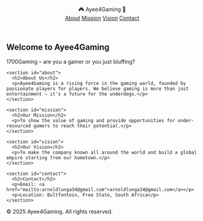 <!DOCTYPE html>
<html lang="en">
<head>
  <meta charset="UTF-8" />
  <meta name="viewport" content="width=device-width, initial-scale=1.0" />
  <title>Ayee4Gaming</title>
  <link rel="stylesheet" href="styles.css" />
</head>
<body>
  <header>
    <div class="logo">🎮 Ayee4Gaming 👑</div>
    <nav>
      <a href="#about">About</a>
      <a href="#mission">Mission</a>
      <a href="#vision">Vision</a>
      <a href="#contact">Contact</a>
    </nav>
  </header>

  <main>
    <section class="hero">
      <h1>Welcome to Ayee4Gaming</h1>
      <p class="slogan">1700Gaming – are you a gamer or you just bluffing?</p>
    </section>

    <section id="about">
      <h2>About Us</h2>
      <p>Ayee4Gaming is a rising force in the gaming world, founded by passionate players for players. We believe gaming is more than just entertainment — it's a future for the underdogs.</p>
    </section>

    <section id="mission">
      <h2>Our Mission</h2>
      <p>To show the value of gaming and provide opportunities for under-resourced gamers to reach their potential.</p>
    </section>

    <section id="vision">
      <h2>Our Vision</h2>
      <p>To make the company known all around the world and build a global empire starting from our hometown.</p>
    </section>

    <section id="contact">
      <h2>Contact</h2>
      <p>Email: <a href="mailto:arnoldlunga34@gmail.com">arnoldlunga34@gmail.com</a></p>
      <p>Location: Bultfontein, Free State, South Africa</p>
    </section>
  </main>

  <footer>
    <p>© 2025 Ayee4Gaming. All rights reserved.</p>
  </footer>
</body>
</html>